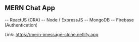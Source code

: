 ## MERN Chat App

-- ReactJS (CRA)
-- Node / ExpressJS
-- MongoDB
-- Firebase (Authentication)

Link: https://mern-imessage-clone.netlify.app


